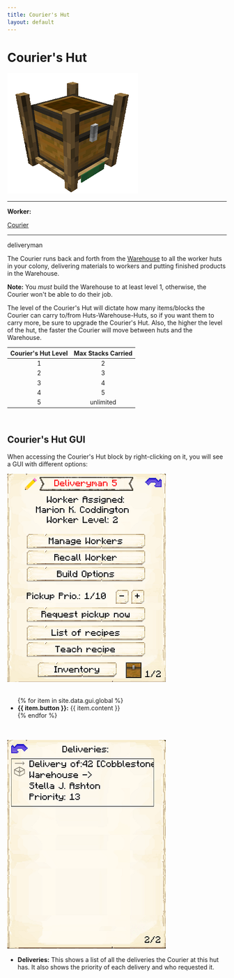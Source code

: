 ```yaml
---
title: Courier's Hut
layout: default
---
```

# Courier's Hut

<div class="infobox box text-center">
    <img src="../../assets/images/buildings/deliveryman.png" alt="Courier's Hut" />
    <hr />
    <div class="row section-text text-left">
        <div class="col">
        <p><strong>Worker:</strong></p>
        </div>
        <div class="col">
        <p><a href="../workers/courier">Courier</a></p>
        </div>
    </div>
    <hr />
    <recipe>deliveryman</recipe>
</div>

The Courier runs back and forth from the [Warehouse](../../source/buildings/warehouse) to all the worker huts in your colony, delivering materials to workers and putting finished products in the Warehouse.

**Note:** You *must* build the Warehouse to at least level 1, otherwise, the Courier won't be able to do their job.

The level of the Courier's Hut will dictate how many items/blocks the Courier can carry to/from Huts-Warehouse-Huts, so if you want them to carry more, be sure to upgrade the Courier's Hut. Also, the higher the level of the hut, the faster the Courier will move between huts and the Warehouse.

| Courier's Hut Level | Max Stacks Carried |
| :-----------------: | :----------------: |
| 1                   | 2                  |
| 2                   | 3                  |
| 3                   | 4                  |
| 4                   | 5                  |
| 5                   | unlimited          |

<br>

## Courier's Hut GUI

When accessing the Courier's Hut block by right-clicking on it, you will see a GUI with different options:

<div class="row">
  <div class="col-sm-12 col-md">
    <img src="../../assets/images/gui/deliverymangui1.png" class="img-fluid mx-auto" alt="Courier's Hut GUI">
  </div>
  <div class="col-sm-12 col-md">
    <br>
    <ul>
      {% for item in site.data.gui.global %}
        <li><strong>{{ item.button }}:</strong> {{ item.content }}</li>
      {% endfor %}
    </ul>
  </div>
</div>
<br>
<br>

<div class="row">
  <div class="col-sm-12 col-md">
    <img src="../../assets/images/gui/deliverymangui2.png" class="img-fluid mx-auto" alt="Deliveries">
  </div>
  <div class="col-sm-12 col-md">
    <ul>
      <li><strong>Deliveries:</strong> This shows a list of all the deliveries the Courier at this hut has. It also shows the priority of each delivery and who requested it.</li><br>
    </ul>
  </div>
</div>
<br>

